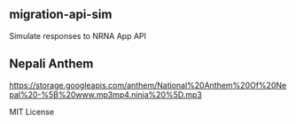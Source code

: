 ## migration-api-sim

Simulate responses to NRNA App API


## Nepali Anthem

https://storage.googleapis.com/anthem/National%20Anthem%20Of%20Nepal%20-%5B%20www.mp3mp4.ninja%20%5D.mp3

MIT License

